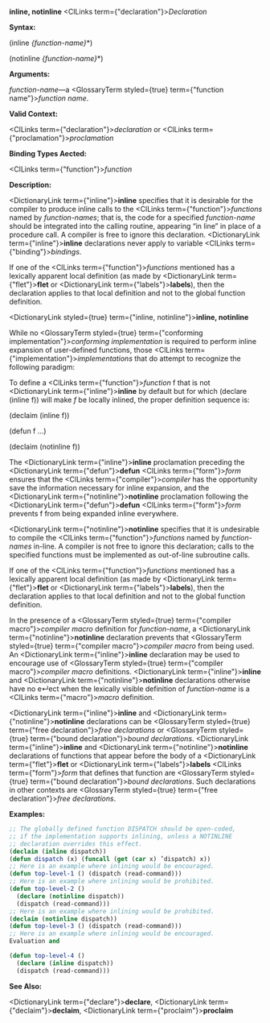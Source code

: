 **inline, notinline** <ClLinks  term={"declaration"}><i>Declaration</i></ClLinks> 



**Syntax:** 



(inline *\{function-name\}*\*) 



(notinline *\{function-name\}*\*) 



**Arguments:** 



*function-name*—a <GlossaryTerm styled={true} term={"function name"}><i>function name</i></GlossaryTerm>. 



**Valid Context:** 



<ClLinks  term={"declaration"}><i>declaration</i></ClLinks> or <ClLinks  term={"proclamation"}><i>proclamation</i></ClLinks> 



**Binding Types Aected:** 



<ClLinks  term={"function"}><i>function</i></ClLinks> 



**Description:** 



<DictionaryLink  term={"inline"}><b>inline</b></DictionaryLink> specifies that it is desirable for the compiler to produce inline calls to the <ClLinks  term={"function"}><i>functions</i></ClLinks> named by *function-names*; that is, the code for a specified *function-name* should be integrated into the calling routine, appearing “in line” in place of a procedure call. A compiler is free to ignore this declaration. <DictionaryLink  term={"inline"}><b>inline</b></DictionaryLink> declarations never apply to variable <ClLinks  term={"binding"}><i>bindings</i></ClLinks>. 



If one of the <ClLinks  term={"function"}><i>functions</i></ClLinks> mentioned has a lexically apparent local definition (as made by <DictionaryLink  term={"flet"}><b>flet</b></DictionaryLink> or <DictionaryLink  term={"labels"}><b>labels</b></DictionaryLink>), then the declaration applies to that local definition and not to the global function definition. 







 



 



<DictionaryLink styled={true} term={"inline, notinline"}><b>inline, notinline</b></DictionaryLink> 



While no <GlossaryTerm styled={true} term={"conforming implementation"}><i>conforming implementation</i></GlossaryTerm> is required to perform inline expansion of user-defined functions, those <ClLinks  term={"implementation"}><i>implementations</i></ClLinks> that do attempt to recognize the following paradigm: 



To define a <ClLinks  term={"function"}><i>function</i></ClLinks> f that is not <DictionaryLink  term={"inline"}><b>inline</b></DictionaryLink> by default but for which (declare (inline f)) will make *f* be locally inlined, the proper definition sequence is: 



(declaim (inline f)) 



(defun f ...) 



(declaim (notinline f)) 



The <DictionaryLink  term={"inline"}><b>inline</b></DictionaryLink> proclamation preceding the <DictionaryLink  term={"defun"}><b>defun</b></DictionaryLink> <ClLinks  term={"form"}><i>form</i></ClLinks> ensures that the <ClLinks  term={"compiler"}><i>compiler</i></ClLinks> has the opportunity save the information necessary for inline expansion, and the <DictionaryLink  term={"notinline"}><b>notinline</b></DictionaryLink> proclamation following the <DictionaryLink  term={"defun"}><b>defun</b></DictionaryLink> <ClLinks  term={"form"}><i>form</i></ClLinks> prevents f from being expanded inline everywhere. 



<DictionaryLink  term={"notinline"}><b>notinline</b></DictionaryLink> specifies that it is undesirable to compile the <ClLinks  term={"function"}><i>functions</i></ClLinks> named by *function-names* in-line. A compiler is not free to ignore this declaration; calls to the specified functions must be implemented as out-of-line subroutine calls. 



If one of the <ClLinks  term={"function"}><i>functions</i></ClLinks> mentioned has a lexically apparent local definition (as made by <DictionaryLink  term={"flet"}><b>flet</b></DictionaryLink> or <DictionaryLink  term={"labels"}><b>labels</b></DictionaryLink>), then the declaration applies to that local definition and not to the global function definition. 



In the presence of a <GlossaryTerm styled={true} term={"compiler macro"}><i>compiler macro</i></GlossaryTerm> definition for *function-name*, a <DictionaryLink  term={"notinline"}><b>notinline</b></DictionaryLink> declaration prevents that <GlossaryTerm styled={true} term={"compiler macro"}><i>compiler macro</i></GlossaryTerm> from being used. An <DictionaryLink  term={"inline"}><b>inline</b></DictionaryLink> declaration may be used to encourage use of <GlossaryTerm styled={true} term={"compiler macro"}><i>compiler macro</i></GlossaryTerm> definitions. <DictionaryLink  term={"inline"}><b>inline</b></DictionaryLink> and <DictionaryLink  term={"notinline"}><b>notinline</b></DictionaryLink> declarations otherwise have no e↵ect when the lexically visible definition of *function-name* is a <ClLinks  term={"macro"}><i>macro</i></ClLinks> definition. 



<DictionaryLink  term={"inline"}><b>inline</b></DictionaryLink> and <DictionaryLink  term={"notinline"}><b>notinline</b></DictionaryLink> declarations can be <GlossaryTerm styled={true} term={"free declaration"}><i>free declarations</i></GlossaryTerm> or <GlossaryTerm styled={true} term={"bound declaration"}><i>bound declarations</i></GlossaryTerm>. <DictionaryLink  term={"inline"}><b>inline</b></DictionaryLink> and <DictionaryLink  term={"notinline"}><b>notinline</b></DictionaryLink> declarations of functions that appear before the body of a <DictionaryLink  term={"flet"}><b>flet</b></DictionaryLink> or <DictionaryLink  term={"labels"}><b>labels</b></DictionaryLink> <ClLinks  term={"form"}><i>form</i></ClLinks> that defines that function are <GlossaryTerm styled={true} term={"bound declaration"}><i>bound declarations</i></GlossaryTerm>. Such declarations in other contexts are <GlossaryTerm styled={true} term={"free declaration"}><i>free declarations</i></GlossaryTerm>. 



**Examples:**
```lisp
;; The globally defined function DISPATCH should be open-coded, 
;; if the implementation supports inlining, unless a NOTINLINE 
;; declaration overrides this effect. 
(declaim (inline dispatch)) 
(defun dispatch (x) (funcall (get (car x) ’dispatch) x)) 
;; Here is an example where inlining would be encouraged. 
(defun top-level-1 () (dispatch (read-command))) 
;; Here is an example where inlining would be prohibited. 
(defun top-level-2 () 
  (declare (notinline dispatch)) 
  (dispatch (read-command))) 
;; Here is an example where inlining would be prohibited. 
(declaim (notinline dispatch)) 
(defun top-level-3 () (dispatch (read-command))) 
;; Here is an example where inlining would be encouraged. 
Evaluation and 

(defun top-level-4 () 
  (declare (inline dispatch)) 
  (dispatch (read-command))) 
```
**See Also:** 



<DictionaryLink  term={"declare"}><b>declare</b></DictionaryLink>, <DictionaryLink  term={"declaim"}><b>declaim</b></DictionaryLink>, <DictionaryLink  term={"proclaim"}><b>proclaim</b></DictionaryLink> 



